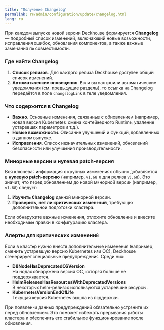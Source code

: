 ```yaml
---
title: "Получение Changelog"
permalink: ru/admin/configuration/update/changelog.html
lang: ru
---
```


При каждом выпуске новой версии Deckhouse формируется **Changelog** — подробный список изменений, включающий новые возможности, исправления ошибок, обновления компонентов, а также важные замечания по совместимости.

### Где найти Changelog

1. **Список релизов**. Для каждого релиза Deckhouse доступен общий список изменений.
1. **Автоматические оповещения**. Если вы настроили автоматические уведомления (см. предыдущие разделы), то ссылка на Changelog передаётся в поле `changelogLink` в теле уведомления.

### Что содержится в Changelog

- **Важно**. Основные изменения, связанные с обновлением (например, новая версия Kubernetes, смена контейнерного Runtime, удаление устаревших параметров и т.д.).
- **Новые возможности**. Описание улучшений и функций, добавленных в данном выпуске.
- **Исправления**. Список незначительных изменений, обновлений безопасности или улучшения производительности.

### Минорные версии и нулевая patch-версия

Вся ключевая информация о крупных изменениях обычно добавляется в **нулевую patch-версию** (например, `v1.68.0` для релиза `v1.68`). Это значит, что перед обновлением до новой минорной версии (например, `v1.68`) следует:

1. **Изучить Changelog** данной минорной версии.
1. **Проверить, нет ли критических изменений**, требующих дополнительной подготовки кластера.

Если обнаружите важные изменения, отложите обновление и внесите необходимые правки в конфигурацию кластера.

### Алерты для критических изменений

Если в кластер нужно внести дополнительные изменения (например, сменить устаревшую версию Kubernetes или ОС), Deckhouse сгенерирует специальные предупреждения. Среди них:

- **D8NodeHasDeprecatedOSVersion**  
  На нодах обнаружена версия ОС, которая больше не поддерживается.
- **HelmReleasesHasResourcesWithDeprecatedVersions**  
  В некоторых helm-релизах используются устаревшие ресурсы.
- **KubernetesVersionEndOfLife**  
  Текущая версия Kubernetes вышла из поддержки.

При появлении данных предупреждений обязательно устраните их перед обновлением. Это поможет избежать прерывания работы кластера и обеспечить его стабильное функционирование после обновления.
